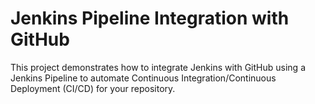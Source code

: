 # Jenkins Pipeline Integration with GitHub   

This project demonstrates how to integrate Jenkins with GitHub using a Jenkins Pipeline to automate Continuous Integration/Continuous Deployment (CI/CD) for your repository.

